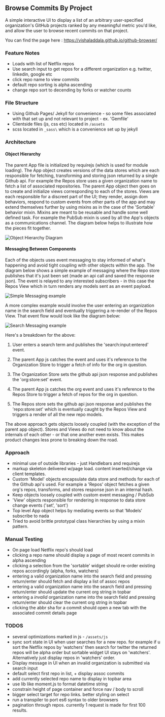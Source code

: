 ## Browse Commits By Project

A simple interactive UI to display a list of an arbitrary user-specified organization's GitHub projects ranked by any meaningful metric you'd like, and allow the user to browse recent commits on that project.

You can find the page here : https://vishaladdala.github.io/github-browser/

### Feature Notes

* Loads with list of Netflix repos
* Use search input to get repos for a different organization e.g. twitter, linkedin, google etc
* click repo name to view commits
* default repo sorting is alpha ascending
* change repo sort to decending by forks or watcher counts

### File Structure
* Using Github Pages/ Jekyll for convenience - so some files associated with that set up and not relevant to project - ex. 'Gemfile'
* Clientside files (js, css etc) located in `/assets`
* scss located in `_sass\` which is a convenience set up by jekyll

### Architecture

#### Object Hierarchy
The parent App file is initialized by requirejs (which is used for module loading). The App object creates versions of the data stores which are each responsible for fetching, transforming and storing json returned by a single Github api. For example the Repos store uses a given organization name to fetch a list of associated repositories. The parent App object then goes on to create and initialize views corresponding to each of the stores. Views are each responsible for a discreet part of the UI; they render, assign dom behaviors, respond to custom events from other parts of the app and may extend themselves further by using mixins as in the case of the 'Sortable' behavior mixin. Mixins are meant to be reusable and handle some well defined task. For example the PubSub mixin is used by all the App's objects as a communications channel. The diagram below helps to illustrate how the pieces fit together.

![Object Hierarchy Diagram](https://user-images.githubusercontent.com/658255/29934750-2d1f9066-8e31-11e7-9296-aa864b096c01.png)

#### Messaging Between Components
Each of the objects uses event messaging to stay informed of what's happening and avoid tight coupling with other objects within the app. The diagram below shows a simple example of messaging where the Repo store publishes that it's just been set (made an api call and saved the response json). The event is relayed to any interested subscribers - in this case the Repos View which in turn renders any models sent as an event payload.

![Simple Messaging example](https://user-images.githubusercontent.com/658255/29938394-71ebdd74-8e3d-11e7-89b1-cbc71d287708.png)

A more complex example would involve the user entering an organization name in the search field and eventually triggering a re-render of the Repos View. That event flow would look like the diagram below:

![Search Messaging example](https://user-images.githubusercontent.com/658255/29939876-475b50a8-8e42-11e7-839f-03a1c3f0a78e.png)

Here's a breakdown for the above:

1. User enters a search term and publishes the 'search:input:entered' event.

2. The parent App js catches the event and uses it's reference to the Organization Store to trigger a fetch of info for the org in question.

3. The Organization Store sets the github api json response and publishes the 'org:store:set' event.

4. The parent App js catches the org event and uses it's reference to the Repos Store to trigger a fetch of repos for the org in question.

5. The Repos store sets the github api json response and publishes the 'repo:store:set' which is eventually caught by the Repos View and triggers a render of all the new repo models.

The above approach gets objects loosely coupled (with the exception of the parent app object). Stores and Views do not need to know about the internals of each other - or that one another even exists. This makes product changes less prone to breaking down the road.

### Approach
* minimal use of outside libraries - just Handlebars and requirejs
* markup skeleton delivered w/page load. content inserted/change via client templates.
* Custom 'Model' objects encapsulate data store and methods for each of the Github api's used. For example a 'Repos' object fetches a given org's repos, transforms, and stores response json in an internal hash.
* Keep objects loosely coupled with custom event messaging / PubSub
* 'View' objects responsible for rendering in response to data store change events ('set', 'sort')
* Top level App object helps by mediating events so that 'Models' subscribe to nada
* Tried to avoid brittle prototypal class hierarchies by using a mixin pattern.

### Manual Testing
* On page load Netflix repo's should load
* clicking a repo name should display a page of most recent commits in alpha ascending
* clicking a selection from the 'sortable' widget should re-order existing repos accordingly (alpha, forks, watchers)
* entering a valid organization name into the search field and pressing return/enter should fetch and display a list of assoc repos
* entering a valid organization name into the search field and pressing return/enter should update the current org string in topbar
* entering a *invalid* organization name into the search field and pressing return/enter should clear the current org string in topbar
* clicking the abbr sha for a commit should open a new tab with the associated commit details page


### TODOS
* several optimizations marked in js - `/assets/js`
* sync sort state in UI when user searches for a new repo. for example if u sort the Netflix repos by 'watchers' then search for twitter
 the returned repos will be alpha order but sortable widget UI stays on 'watchers'. Alternatively just display repos in 'watchers' order.
* Display message in UI when an invalid organization is submitted via search input
* default select first repo in list, + display assoc commits
* add currently selected repo name to display in topbar area
* use lib like moment.js to format datetime string
* constrain height of page container and force nav / body to scroll
* bigger select target for repo links. better styling on select
* run a transpiler to port es6 syntax to older browsers
* pagination through repos. currently 1 request is made for first 100 results.
